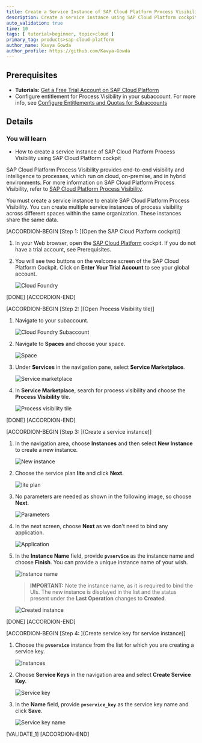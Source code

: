 ```yaml
---
title: Create a Service Instance of SAP Cloud Platform Process Visibility
description: Create a service instance using SAP Cloud Platform cockpit to enable the Process Visibility service.
auto_validation: true
time: 10
tags: [ tutorial>beginner, topic>cloud ]
primary_tag: products>sap-cloud-platform
author_name: Kavya Gowda
author_profile: https://github.com/Kavya-Gowda
---
```


## Prerequisites
 - **Tutorials:** [Get a Free Trial Account on SAP Cloud Platform](hcp-create-trial-account)
 - Configure entitlement for Process Visibility in your subaccount. For more info, see [Configure Entitlements and Quotas for Subaccounts](https://help.sap.com/viewer/65de2977205c403bbc107264b8eccf4b/Cloud/en-US/5ba357b4fa1e4de4b9fcc4ae771609da.html)

## Details
### You will learn
  - How to create a service instance of SAP Cloud Platform Process Visibility using SAP Cloud Platform cockpit

SAP Cloud Platform Process Visibility provides end-to-end visibility and intelligence to processes, which run on cloud, on-premise, and in hybrid environments. For more information on SAP Cloud Platform Process Visibility, refer to [SAP Cloud Platform Process Visibility](https://help.sap.com/viewer/62fd39fa3eae4046b23dba285e84bfd4/Cloud/en-US/2f72882f457a4b87a054bdf45d85fe52.html).

You must create a service instance to enable SAP Cloud Platform Process Visibility. You can create multiple service instances of process visibility across different spaces within the same organization. These instances share the same data.

[ACCORDION-BEGIN [Step 1: ](Open the SAP Cloud Platform cockpit)]

1. In your Web browser, open the [SAP Cloud Platform](https://account.hanatrial.ondemand.com/cockpit) cockpit. If you do not have a trial account, see Prerequisites.

2. You will see two buttons on the welcome screen of the SAP Cloud Platform Cockpit. Click on **Enter Your Trial Account** to see your global account.

    ![Cloud Foundry](landing_page.png)

[DONE]
[ACCORDION-END]

[ACCORDION-BEGIN [Step 2: ](Open Process Visibility tile)]

1. Navigate to your subaccount.

    ![Cloud Foundry Subaccount](Trial-Subaccount.png)

2. Navigate to **Spaces** and choose your space.

    ![Space](Spaces-15.png)

3. Under **Services** in the navigation pane, select **Service Marketplace**.

    ![Service marketplace](Service-Marketplace-16.png)

4. In **Service Marketplace**, search for process visibility and choose the **Process Visibility** tile.

    ![Process visibility tile](PV-Tile-17.png)

[DONE]
[ACCORDION-END]

[ACCORDION-BEGIN [Step 3: ](Create a service instance)]

1. In the navigation area, choose **Instances** and then select **New Instance** to create a new instance.

    ![New instance](New-Instance-18.png)

2. Choose the service plan **lite** and click **Next**.

    ![lite plan](lite-Plan-19.png)

3. No parameters are needed as shown in the following image, so choose **Next**.

    ![Parameters](Parameters-20.png)

4. In the next screen, choose **Next** as we don't need to bind any application.

    ![Application](Application-21.png)

5. In the **Instance Name** field, provide **`pvservice`** as the instance name and choose **Finish**. You can provide a unique instance name of your wish.

    ![Instance name](PVservice-Instance-Name-22.png)

    >**IMPORTANT:** Note the instance name, as it is required to bind the UIs. The new instance is displayed in the list and the status present under the **Last Operation** changes to **Created**.

    ![Created instance](Instance-Created-23.png)

[DONE]
[ACCORDION-END]

[ACCORDION-BEGIN [Step 4: ](Create service key for service instance)]

1. Choose the **`pvservice`** instance from the list for which you are creating a service key.

    ![Instances](Instances-24.png)

2. Choose **Service Keys** in the navigation area and select **Create Service Key**.

    ![Service key](Service-Key-25.png)

3. In the **Name** field, provide **`pvservice_key`** as the service key name and click **Save**.

    ![Service key name](Service-Key-Name-26.png)

[VALIDATE_1]
[ACCORDION-END]
